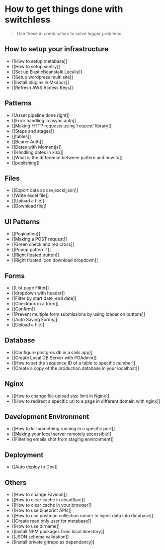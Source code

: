 # How to get things done with switchless

> Use these in combination to solve bigger problems


## How to setup your infrastructure
- [[How to setup metabase]]
- [[How to setup sentry]]
- [[Set up ElasticBeanstalk Locally]]
- [[Setup wordpress multi site]]
- [[Install plugins in Mkdocs]]
- [[Refresh AWS Access Keys]]


## Patterns
- [[Asset pipeline done right]]
- [[Error handling in async.auto]]
- [[Making HTTP requests using 'request' library]]
- [[Steps and stages]]
- [[tables]]
- [[Bearer Auth]]
- [[Dates with Momentjs]]
- [[Handling dates in xlsx]]
- [[What is the difference between pattern and how to]]
- [[publishing]]


## Files
- [[Export data as csv,excel,json]]
- [[Write excel file]]
- [[Upload a file]]
- [[Download file]]





## UI Patterns
- [[Pagination]]
- [[Making a POST request]]
- [[Green check and red cross]]
- [[Popup pattern 1]]
- [[Right floated button]]
- [[Right floated icon download dropdown]]



## Forms
- [[List page Filter]]
- [[dropdown with header]]
- [[Filter by start date, end date]]
- [[Checkbox in a form]]
- [[Confirm]]
- [[Prevent multiple form submissions by using loader on buttons]]
- [[Auto Saving Forms]]
- [[Upload a file]]



## Database
- [[Configure postgres db in a sails app]]
- [[Create Local DB Server with PGAdmin]]
- [[How to set the sequence ID of a table to specific number]]
- [[Create a copy of the production database in your localhost]]

## Nginx
- [[How to change file upload size limit in Nginx]]
- [[How to redirect a specific url to a page in different domain with nginx]]




## Development Environment
- [[How to kill something running in a specific port]]
- [[Making your local server remotely accessible]]
- [[Filtering emails shot from staging environment]]


## Deployment
- [[Auto deploy to Dev]]


## Others
- [[How to change Favicon]]
- [[How to clear cache in cloudflare]]
- [[How to clear cache in your browser]]
- [[How to use blueprint APIs]]
- [[How to use postman collection runner to inject data into database]]
- [[Create read only user for metabase]]
- [[How to use dirname]]
- [[Install NPM packages from local directory]]
- [[JSON schema validation]]
- [[Install private gitrepo as dependancy]]